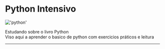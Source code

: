 # Python Intensivo
 
!['python'](https://img.shields.io/badge/Python-3776AB?style=for-the-badge&logo=python&logoColor=white)
 
Estudando sobre o livro Python  
 Viso aqui a aprender o basico de python com exercicios práticos e leitura  

 ---

 
